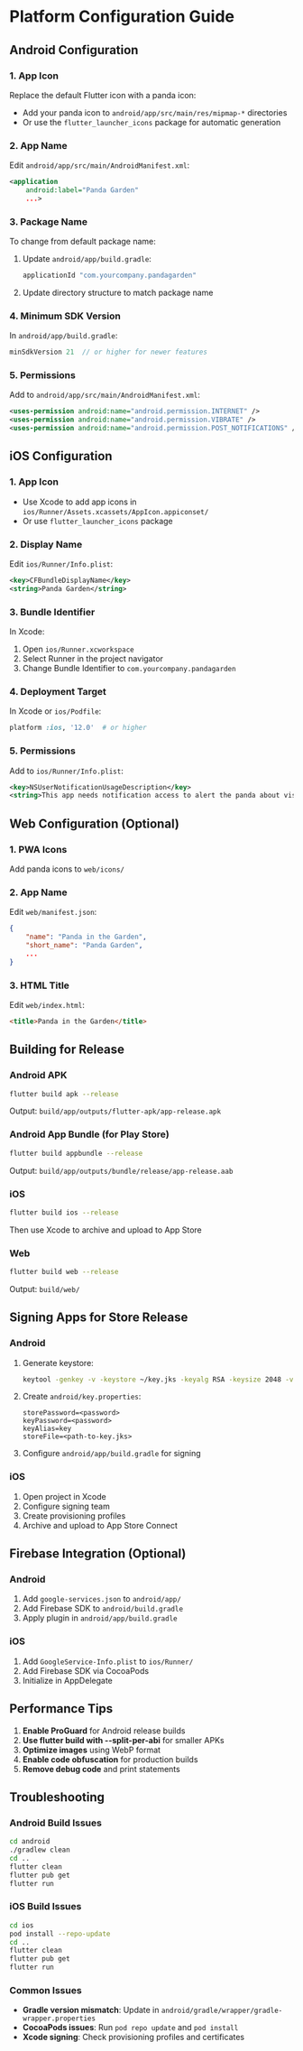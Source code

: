 # Platform Configuration Guide

## Android Configuration

### 1. App Icon
Replace the default Flutter icon with a panda icon:
- Add your panda icon to `android/app/src/main/res/mipmap-*` directories
- Or use the `flutter_launcher_icons` package for automatic generation

### 2. App Name
Edit `android/app/src/main/AndroidManifest.xml`:
```xml
<application
    android:label="Panda Garden"
    ...>
```

### 3. Package Name
To change from default package name:
1. Update `android/app/build.gradle`:
   ```gradle
   applicationId "com.yourcompany.pandagarden"
   ```
2. Update directory structure to match package name

### 4. Minimum SDK Version
In `android/app/build.gradle`:
```gradle
minSdkVersion 21  // or higher for newer features
```

### 5. Permissions
Add to `android/app/src/main/AndroidManifest.xml`:
```xml
<uses-permission android:name="android.permission.INTERNET" />
<uses-permission android:name="android.permission.VIBRATE" />
<uses-permission android:name="android.permission.POST_NOTIFICATIONS" />
```

## iOS Configuration

### 1. App Icon
- Use Xcode to add app icons in `ios/Runner/Assets.xcassets/AppIcon.appiconset/`
- Or use `flutter_launcher_icons` package

### 2. Display Name
Edit `ios/Runner/Info.plist`:
```xml
<key>CFBundleDisplayName</key>
<string>Panda Garden</string>
```

### 3. Bundle Identifier
In Xcode:
1. Open `ios/Runner.xcworkspace`
2. Select Runner in the project navigator
3. Change Bundle Identifier to `com.yourcompany.pandagarden`

### 4. Deployment Target
In Xcode or `ios/Podfile`:
```ruby
platform :ios, '12.0'  # or higher
```

### 5. Permissions
Add to `ios/Runner/Info.plist`:
```xml
<key>NSUserNotificationUsageDescription</key>
<string>This app needs notification access to alert the panda about visitor requests</string>
```

## Web Configuration (Optional)

### 1. PWA Icons
Add panda icons to `web/icons/`

### 2. App Name
Edit `web/manifest.json`:
```json
{
    "name": "Panda in the Garden",
    "short_name": "Panda Garden",
    ...
}
```

### 3. HTML Title
Edit `web/index.html`:
```html
<title>Panda in the Garden</title>
```

## Building for Release

### Android APK
```bash
flutter build apk --release
```
Output: `build/app/outputs/flutter-apk/app-release.apk`

### Android App Bundle (for Play Store)
```bash
flutter build appbundle --release
```
Output: `build/app/outputs/bundle/release/app-release.aab`

### iOS
```bash
flutter build ios --release
```
Then use Xcode to archive and upload to App Store

### Web
```bash
flutter build web --release
```
Output: `build/web/`

## Signing Apps for Store Release

### Android
1. Generate keystore:
   ```bash
   keytool -genkey -v -keystore ~/key.jks -keyalg RSA -keysize 2048 -validity 10000 -alias key
   ```

2. Create `android/key.properties`:
   ```properties
   storePassword=<password>
   keyPassword=<password>
   keyAlias=key
   storeFile=<path-to-key.jks>
   ```

3. Configure `android/app/build.gradle` for signing

### iOS
1. Open project in Xcode
2. Configure signing team
3. Create provisioning profiles
4. Archive and upload to App Store Connect

## Firebase Integration (Optional)

### Android
1. Add `google-services.json` to `android/app/`
2. Add Firebase SDK to `android/build.gradle`
3. Apply plugin in `android/app/build.gradle`

### iOS
1. Add `GoogleService-Info.plist` to `ios/Runner/`
2. Add Firebase SDK via CocoaPods
3. Initialize in AppDelegate

## Performance Tips

1. **Enable ProGuard** for Android release builds
2. **Use flutter build with --split-per-abi** for smaller APKs
3. **Optimize images** using WebP format
4. **Enable code obfuscation** for production builds
5. **Remove debug code** and print statements

## Troubleshooting

### Android Build Issues
```bash
cd android
./gradlew clean
cd ..
flutter clean
flutter pub get
flutter run
```

### iOS Build Issues
```bash
cd ios
pod install --repo-update
cd ..
flutter clean
flutter pub get
flutter run
```

### Common Issues
- **Gradle version mismatch**: Update in `android/gradle/wrapper/gradle-wrapper.properties`
- **CocoaPods issues**: Run `pod repo update` and `pod install`
- **Xcode signing**: Check provisioning profiles and certificates
